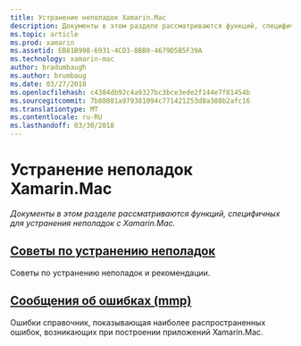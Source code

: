 ```yaml
---
title: Устранение неполадок Xamarin.Mac
description: Документы в этом разделе рассматриваются функций, специфичных для устранения неполадок с Xamarin.Mac.
ms.topic: article
ms.prod: xamarin
ms.assetid: EB81B998-6931-4CD3-8BB0-4679D5B5F39A
ms.technology: xamarin-mac
author: bradumbaugh
ms.author: brumbaug
ms.date: 03/27/2018
ms.openlocfilehash: c4384db92c4a9327bc3bce3ede2f144e7f81454b
ms.sourcegitcommit: 7b88081a979381094c771421253d8a388b2afc16
ms.translationtype: MT
ms.contentlocale: ru-RU
ms.lasthandoff: 03/30/2018
---
```

# <a name="xamarinmac-troubleshooting"></a>Устранение неполадок Xamarin.Mac 

_Документы в этом разделе рассматриваются функций, специфичных для устранения неполадок с Xamarin.Mac._

##  <a name="troubleshooting-tipsmactroubleshootingtroubleshootingmd"></a>[Советы по устранению неполадок](~/mac/troubleshooting/troubleshooting.md)

Советы по устранению неполадок и рекомендации.

##  <a name="errors-messages-mmpmactroubleshootingmmp-errorsmd"></a>[Сообщения об ошибках (mmp)](~/mac/troubleshooting/mmp-errors.md)

Ошибки справочник, показывающая наиболее распространенных ошибок, возникающих при построении приложений Xamarin.Mac.

